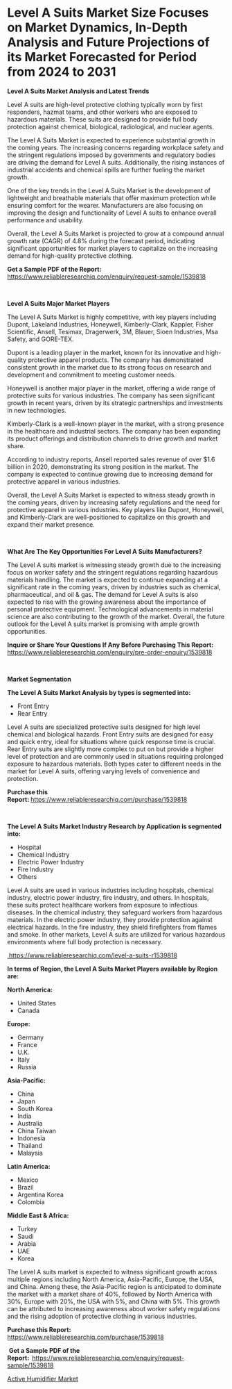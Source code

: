 <p><h1>Level A Suits Market Size Focuses on Market Dynamics, In-Depth Analysis and Future Projections of its Market Forecasted for Period from 2024 to 2031</h1></p><p><strong>Level A Suits Market Analysis and Latest Trends</strong></p>
<p><p>Level A suits are high-level protective clothing typically worn by first responders, hazmat teams, and other workers who are exposed to hazardous materials. These suits are designed to provide full body protection against chemical, biological, radiological, and nuclear agents.</p><p>The Level A Suits Market is expected to experience substantial growth in the coming years. The increasing concerns regarding workplace safety and the stringent regulations imposed by governments and regulatory bodies are driving the demand for Level A suits. Additionally, the rising instances of industrial accidents and chemical spills are further fueling the market growth.</p><p>One of the key trends in the Level A Suits Market is the development of lightweight and breathable materials that offer maximum protection while ensuring comfort for the wearer. Manufacturers are also focusing on improving the design and functionality of Level A suits to enhance overall performance and usability.</p><p>Overall, the Level A Suits Market is projected to grow at a compound annual growth rate (CAGR) of 4.8% during the forecast period, indicating significant opportunities for market players to capitalize on the increasing demand for high-quality protective clothing.</p></p>
<p><strong>Get a Sample PDF of the Report:&nbsp;</strong> <a href="https://www.reliableresearchiq.com/enquiry/request-sample/1539818">https://www.reliableresearchiq.com/enquiry/request-sample/1539818</a></p>
<p>&nbsp;</p>
<p><strong>Level A Suits Major Market Players</strong></p>
<p><p>The Level A Suits Market is highly competitive, with key players including Dupont, Lakeland Industries, Honeywell, Kimberly-Clark, Kappler, Fisher Scientific, Ansell, Tesimax, Dragerwerk, 3M, Blauer, Sioen Industries, Msa Safety, and GORE-TEX.</p><p>Dupont is a leading player in the market, known for its innovative and high-quality protective apparel products. The company has demonstrated consistent growth in the market due to its strong focus on research and development and commitment to meeting customer needs.</p><p>Honeywell is another major player in the market, offering a wide range of protective suits for various industries. The company has seen significant growth in recent years, driven by its strategic partnerships and investments in new technologies.</p><p>Kimberly-Clark is a well-known player in the market, with a strong presence in the healthcare and industrial sectors. The company has been expanding its product offerings and distribution channels to drive growth and market share.</p><p>According to industry reports, Ansell reported sales revenue of over $1.6 billion in 2020, demonstrating its strong position in the market. The company is expected to continue growing due to increasing demand for protective apparel in various industries.</p><p>Overall, the Level A Suits Market is expected to witness steady growth in the coming years, driven by increasing safety regulations and the need for protective apparel in various industries. Key players like Dupont, Honeywell, and Kimberly-Clark are well-positioned to capitalize on this growth and expand their market presence.</p></p>
<p>&nbsp;</p>
<p><strong>What Are The Key Opportunities For Level A Suits Manufacturers?</strong></p>
<p><p>The Level A suits market is witnessing steady growth due to the increasing focus on worker safety and the stringent regulations regarding hazardous materials handling. The market is expected to continue expanding at a significant rate in the coming years, driven by industries such as chemical, pharmaceutical, and oil & gas. The demand for Level A suits is also expected to rise with the growing awareness about the importance of personal protective equipment. Technological advancements in material science are also contributing to the growth of the market. Overall, the future outlook for the Level A suits market is promising with ample growth opportunities.</p></p>
<p><strong>Inquire or Share Your Questions If Any Before Purchasing This Report:</strong> <a href="https://www.reliableresearchiq.com/enquiry/pre-order-enquiry/1539818">https://www.reliableresearchiq.com/enquiry/pre-order-enquiry/1539818</a></p>
<p>&nbsp;</p>
<p><strong>Market Segmentation</strong></p>
<p><strong>The Level A Suits Market Analysis by types is segmented into:</strong></p>
<p><ul><li>Front Entry</li><li>Rear Entry</li></ul></p>
<p><p>Level A suits are specialized protective suits designed for high level chemical and biological hazards. Front Entry suits are designed for easy and quick entry, ideal for situations where quick response time is crucial. Rear Entry suits are slightly more complex to put on but provide a higher level of protection and are commonly used in situations requiring prolonged exposure to hazardous materials. Both types cater to different needs in the market for Level A suits, offering varying levels of convenience and protection.</p></p>
<p><strong>Purchase this Report:&nbsp;</strong><a href="https://www.reliableresearchiq.com/purchase/1539818">https://www.reliableresearchiq.com/purchase/1539818</a></p>
<p>&nbsp;</p>
<p><strong>The Level A Suits Market Industry Research by Application is segmented into:</strong></p>
<p><ul><li>Hospital</li><li>Chemical Industry</li><li>Electric Power Industry</li><li>Fire Industry</li><li>Others</li></ul></p>
<p><p>Level A suits are used in various industries including hospitals, chemical industry, electric power industry, fire industry, and others. In hospitals, these suits protect healthcare workers from exposure to infectious diseases. In the chemical industry, they safeguard workers from hazardous materials. In the electric power industry, they provide protection against electrical hazards. In the fire industry, they shield firefighters from flames and smoke. In other markets, Level A suits are utilized for various hazardous environments where full body protection is necessary.</p></p>
<p><a href="https://www.reliableresearchiq.com/level-a-suits-r1539818">&nbsp;https://www.reliableresearchiq.com/level-a-suits-r1539818</a></p>
<p><strong>In terms of Region, the Level A Suits Market Players available by Region are:</strong></p>
<p>
    <p> <strong> North America: </strong>
        <ul>
            <li>United States</li>
            <li>Canada</li>
        </ul>
        </p> 
    <p> <strong> Europe: </strong>
        <ul>
            <li>Germany</li>
            <li>France</li>
            <li>U.K.</li>
            <li>Italy</li>
            <li>Russia</li>
        </ul>
        </p> 
    <p> <strong> Asia-Pacific: </strong>
        <ul>
            <li>China</li>
            <li>Japan</li>
            <li>South Korea</li>
            <li>India</li>
            <li>Australia</li>
            <li>China Taiwan</li>
            <li>Indonesia</li>
            <li>Thailand</li>
            <li>Malaysia</li>
        </ul>
        </p> 
    <p> <strong> Latin America: </strong>
        <ul>
            <li>Mexico</li>
            <li>Brazil</li>
            <li>Argentina Korea</li>
            <li>Colombia</li>
        </ul>
        </p> 
    <p> <strong> Middle East & Africa: </strong>
        <ul>
            <li>Turkey</li>
            <li>Saudi</li>
            <li>Arabia</li>
            <li>UAE</li>
            <li>Korea</li>
        </ul>
    </p>
    </p>
<p><p>The Level A suits market is expected to witness significant growth across multiple regions including North America, Asia-Pacific, Europe, the USA, and China. Among these, the Asia-Pacific region is anticipated to dominate the market with a market share of 40%, followed by North America with 30%, Europe with 20%, the USA with 5%, and China with 5%. This growth can be attributed to increasing awareness about worker safety regulations and the rising adoption of protective clothing in various industries.</p></p>
<p><strong>Purchase this Report: </strong><a href="https://www.reliableresearchiq.com/purchase/1539818">https://www.reliableresearchiq.com/purchase/1539818</a></p>
<p>&nbsp;<strong>Get a Sample PDF of the Report:&nbsp;&nbsp;</strong><a href="https://www.reliableresearchiq.com/enquiry/request-sample/1539818">https://www.reliableresearchiq.com/enquiry/request-sample/1539818</a></p>
<p><strong></strong></p>
<p><p><a href="https://github.com/arabintang013/Market-Research-Report-List-1/blob/main/active-humidifier-market.md">Active Humidifier Market</a></p></p>